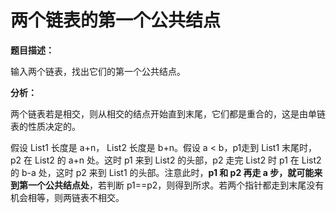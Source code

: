 # 两个链表的第一个公共结点

**题目描述：**

输入两个链表，找出它们的第一个公共结点。

**分析：**

两个链表若是相交，则从相交的结点开始直到末尾，它们都是重合的，这是由单链表的性质决定的。

假设 List1 长度是 a+n， List2 长度是 b+n。假设 a < b，p1走到 List1 末尾时，p2 在 List2 的 a+n 处。这时 p1 来到 List2 的头部，p2 走完 List2 时 p1 在 List2 的 b-a 处，这时 p2 来到 List1 的头部。注意此时，**p1 和 p2 再走 a 步，就可能来到第一个公共结点处**，若判断 p1==p2，则得到所求。若两个指针都走到末尾没有机会相等，则两链表不相交。